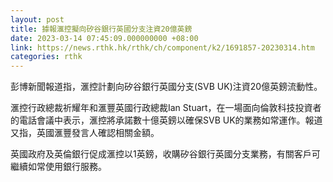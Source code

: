 ```yaml
---
layout: post
title: 據報滙控擬向矽谷銀行英國分支注資20億英鎊
date: 2023-03-14 07:45:09.000000000 +08:00
link: https://news.rthk.hk/rthk/ch/component/k2/1691857-20230314.htm
categories: rthk
---
```


彭博新聞報道指，滙控計劃向矽谷銀行英國分支(SVB UK)注資20億英鎊流動性。

滙控行政總裁祈耀年和滙豐英國行政總裁Ian Stuart，在一場面向倫敦科技投資者的電話會議中表示，滙控將承諾數十億英鎊以確保SVB UK的業務如常運作。報道又指，英國滙豐發言人確認相關金額。

英國政府及英倫銀行促成滙控以1英鎊，收購矽谷銀行英國分支業務，有關客戶可繼續如常使用銀行服務。
